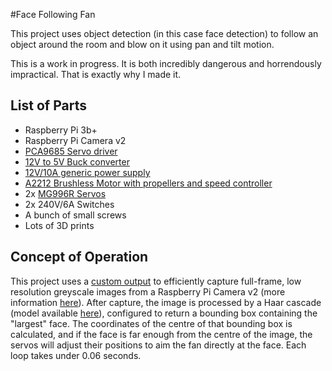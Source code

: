 #Face Following Fan

This project uses object detection (in this case face detection) to follow an object around the room and blow on it using pan and tilt motion.

This is a work in progress. It is both incredibly dangerous and horrendously impractical. That is exactly why I made it.

## List of Parts

* Raspberry Pi 3b+
* Raspberry Pi Camera v2
* [PCA9685 Servo driver](https://www.ebay.de/itm/253285067342)
* [12V to 5V Buck converter](https://www.amazon.de/gp/product/B07RGB2HB6)
* [12V/10A generic power supply](https://www.amazon.de/gp/product/B01LLFEMQ0)
* [A2212 Brushless Motor with propellers and speed controller](https://www.amazon.de/gp/product/B081CW2928)
* 2x [MG996R Servos](https://www.amazon.de/gp/product/B088NJRFD7)
* 2x 240V/6A Switches
* A bunch of small screws
* Lots of 3D prints

## Concept of Operation

This project uses a [custom output](https://picamera.readthedocs.io/en/release-1.12/recipes2.html#custom-outputs) to efficiently capture full-frame, low resolution greyscale images from a Raspberry Pi Camera v2 (more information [here](https://raspberrypi.stackexchange.com/a/58941/64647)).
After capture, the image is processed by a Haar cascade (model available [here]((https://github.com/opencv/opencv/blob/master/data/haarcascades/haarcascade_frontalface_default.xml))), configured to return a bounding box containing the "largest" face.
The coordinates of the centre of that bounding box is calculated, and if the face is far enough from the centre of the image, the servos will adjust their positions to aim the fan directly at the face.
Each loop takes under 0.06 seconds.
